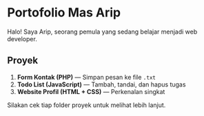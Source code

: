 # Portofolio Mas Arip

Halo! Saya Arip, seorang pemula yang sedang belajar menjadi web developer.

## Proyek
1. **Form Kontak (PHP)** — Simpan pesan ke file `.txt`
2. **Todo List (JavaScript)** — Tambah, tandai, dan hapus tugas
3. **Website Profil (HTML + CSS)** — Perkenalan singkat

Silakan cek tiap folder proyek untuk melihat lebih lanjut.